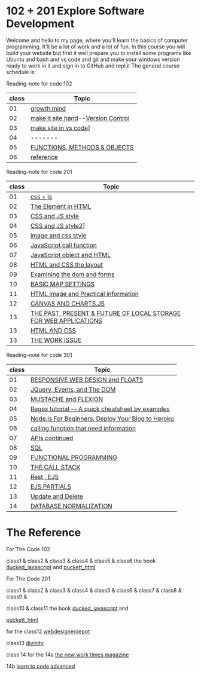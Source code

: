 # 102 + 201 Explore Software Development
Welcome and hello to my page, where you'll learn the basics of computer programming. It'll be a lot of work and a lot of fun.
In this course you will build your website but first it well prepare you to install some programs like Ubuntu and bash and vs code and git and make your windows version ready to work in it and sign in to GitHub and repl.it
The general course schedule is:

Reading-note for code 102

|class|Topic|
|-------|--------|
|01|[growth mind](https://naeemmusamh.github.io/Reading-note/Readme102-01)|
|02|[make it site hand](https://naeemmusamh.github.io/Reading-note/Readme102-02)--[Version Control](https://naeemmusamh.github.io/Reading-note/Readme102-02b)|
|03|[make site in vs code](https://naeemmusamh.github.io/Reading-note/Readme102-03)]|
|04|-------|
|05|[FUNCTIONS, METHODS & OBJECTS](https://naeemmusamh.github.io/Reading-note/Readme102-05)|
|06|[reference](https://naeemmusamh.github.io/Reading-note/Readme102-06)|

Reading-note for code 201

|class|Topic|
|-------|--------|
|01|[css + js](https://naeemmusamh.github.io/Reading-note/Readme201-01)|
|02|[The Element in HTML](https://naeemmusamh.github.io/Reading-note/Readme201-02)|
|03|[CSS and JS style](https://naeemmusamh.github.io/Reading-note/Readme201-03)|
|04|[CSS and JS style2](https://naeemmusamh.github.io/Reading-note/Readme201-04)]|
|05|[image and css style](https://naeemmusamh.github.io/Reading-note/Readme201-05)|
|06|[JavaScript call function](https://naeemmusamh.github.io/Reading-note/Readme201-06)|
|07|[JavaScript object and HTML](https://naeemmusamh.github.io/Reading-note/Readme201-07)|
|08|[HTML and CSS the layout](https://naeemmusamh.github.io/Reading-note/Readme201-08)|
|09|[Examining the dom and forms](https://naeemmusamh.github.io/Reading-note/Readme201-09)|
|10|[BASIC MAP SETTINGS](https://naeemmusamh.github.io/Reading-note/Readme201-10)|
|11|[HTML Image and Practical information ](https://naeemmusamh.github.io/Reading-note/Readme201-11)|
|12|[CANVAS AND CHARTS.JS ](https://naeemmusamh.github.io/Reading-note/Readme201-12)|
|13|[THE PAST, PRESENT & FUTURE OF LOCAL STORAGE FOR WEB APPLICATIONS](https://naeemmusamh.github.io/Reading-note/Readme201-13)|
|13|[HTML AND CSS](https://naeemmusamh.github.io/Reading-note/Readme201-14a)|
|13|[THE WORK ISSUE](https://naeemmusamh.github.io/Reading-note/Readme201-13)|


Reading-note for code 301

|class|Topic|
|-------|--------|
|01|[RESPONSIVE WEB DESIGN and FLOATS](https://naeemmusamh.github.io/Reading-note/Readme301-01)|
|02|[JQuery, Events, and The DOM](https://naeemmusamh.github.io/Reading-note/Readme301-02)|
|03|[MUSTACHE and FLEXION](https://naeemmusamh.github.io/Reading-note/Readme301-03)|
|04|[Regex tutorial — A quick cheatsheet by examples](https://naeemmusamh.github.io/Reading-note/Readme301-04)|
|05|[Node.js For Beginners. Deploy Your Blog to Heroku](https://naeemmusamh.github.io/Reading-note/Readme301-05)|
|06|[calling function that need information](https://naeemmusamh.github.io/Reading-note/Readme301-06)|
|07|[APIs continued](https://naeemmusamh.github.io/Reading-note/Readme301-07)|
|08|[SQL](https://naeemmusamh.github.io/Reading-note/Readme301-08)|
|09|[FUNCTIONAL PROGRAMMING](https://naeemmusamh.github.io/Reading-note/Readme301-09)|
|10|[THE CALL STACK](https://naeemmusamh.github.io/Reading-note/Readme301-10)|
|11|[Rest , EJS](https://naeemmusamh.github.io/Reading-note/Readme301-11)|
|12|[EJS PARTIALS](https://naeemmusamh.github.io/Reading-note/Readme301-12)|
|13|[Update and Delete](https://naeemmusamh.github.io/Reading-note/Readme301-13)|
|14|[DATABASE NORMALIZATION](https://naeemmusamh.github.io/Reading-note/Readme301-14)|


# The Reference

For The Code 102

class1 & class2 & class3 & class4 & class5 & class6 the book [ducked_javascript](http://javascriptbook.com/) and [puckett_html](https://wtf.tw/ref/duckett.pdf)

For The Code 201

class1 & class2 & class3 & class4 & class5 & class6 & class7 & class8 & class9 &

class10 & class11 the book [ducked_javascript](http://javascriptbook.com/) and

[puckett_html](https://wtf.tw/ref/duckett.pdf)

for the class12 [webdesignerdepot](https://www.webdesignerdepot.com/2013/11/easily-create-stunning-animated-charts-with-chart-js/)

class13 [divinity](http://diveinto.html5doctor.com/storage.html)

class 14 for the 14a [the new work times magazine](https://www.nytimes.com/2016/02/28/magazine/what-google-learned-from-its-quest-to-build-the-perfect-team.html)

14b [learn to code advanced](https://learn.shayhowe.com/advanced-html-css/css-transforms/)